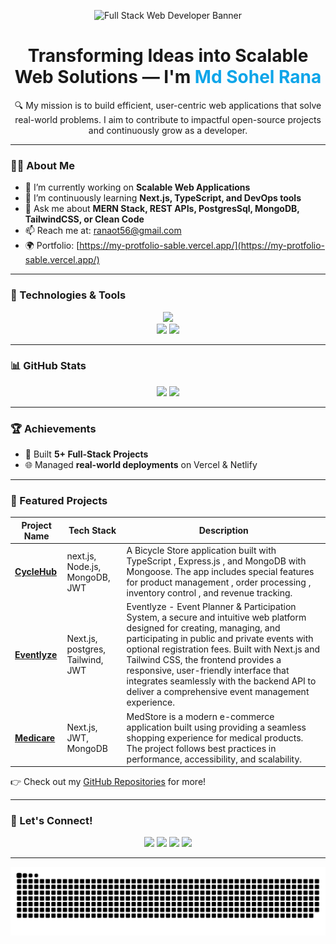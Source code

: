 <!-- Banner Image -->
<p align="center">
  <img src="https://media.licdn.com/dms/image/v2/D4E16AQHQsiXx1casyw/profile-displaybackgroundimage-shrink_350_1400/B4EZbW9j9PHcAY-/0/1747363186026?e=1753920000&v=beta&t=ZkDc2PCmAOtJlOpDcNJNS3ObK3X2fSZY7Kp6-dm2XEo" alt="Full Stack Web Developer Banner" />
</p>

<h1 align="center">Transforming Ideas into Scalable Web Solutions — I'm <span style="color:#0ea5e9"><b>Md Sohel Rana</b></span></h1>
<p align="center">🔍 My mission is to build efficient, user-centric web applications that solve real-world problems. I aim to contribute to impactful open-source projects and continuously grow as a developer.
</p>


---

### 🧑‍💻 About Me
- 🔭 I’m currently working on **Scalable Web Applications**
- 🌱 I’m continuously learning **Next.js, TypeScript, and DevOps tools**
- 💬 Ask me about **MERN Stack, REST APIs, PostgresSql, MongoDB, TailwindCSS, or Clean Code**
- 📫 Reach me at: <a href="mailto:ranaot56@gmail.com">ranaot56@gmail.com</a>
- 🌍 Portfolio: [https://my-protfolio-sable.vercel.app/](https://my-protfolio-sable.vercel.app/)

---

### 🚀 Technologies & Tools

<p align="center">
  <!-- Skillicons (supported techs only) -->
  <img src="https://skillicons.dev/icons?i=html,css,js,ts,react,nextjs,nodejs,express,mongodb,postgres,tailwind,git,github,vscode,vercel,netlify" />

  <!-- Custom badges for unsupported tools -->
  <br/>
  <img src="https://img.shields.io/badge/JWT-Authentication-blue?logo=jsonwebtokens&logoColor=white&style=for-the-badge" />
  <img src="https://img.shields.io/badge/NextAuth.js-Authentication-green?style=for-the-badge&logo=next.js&logoColor=white" />
</p>



---

### 📊 GitHub Stats

<p align="center">
  <img src="https://github-readme-stats.vercel.app/api?username=rana5699&show_icons=true&theme=radical&border_radius=10" height="180" />
  <img src="https://github-readme-stats.vercel.app/api/top-langs/?username=rana5699&layout=compact&theme=radical&border_radius=10" height="180"/>
</p>

---

### 🏆 Achievements

- 🏅 Built **5+ Full-Stack Projects**
- 🌐 Managed **real-world deployments** on Vercel & Netlify

---

### 📌 Featured Projects

| Project Name | Tech Stack | Description |
|--------------|------------|-------------|
| **[CycleHub](https://github.com/rana5699/assignment-2)** | next.js, Node.js, MongoDB, JWT | A Bicycle Store application built with TypeScript , Express.js , and MongoDB with Mongoose. The app includes special features for product management , order processing , inventory control , and revenue tracking. |
| **[Eventlyze](https://github.com/rana5699/eventlyze-client)** | Next.js, postgres, Tailwind, JWT | Eventlyze - Event Planner & Participation System, a secure and intuitive web platform designed for creating, managing, and participating in public and private events with optional registration fees. Built with Next.js and Tailwind CSS, the frontend provides a responsive, user-friendly interface that integrates seamlessly with the backend API to deliver a comprehensive event management experience. |
| **[Medicare](https://github.com/rana5699/next-six-client)** | Next.js, JWT, MongoDB | MedStore is a modern e-commerce application built using providing a seamless shopping experience for medical products. The project follows best practices in performance, accessibility, and scalability. |

👉 Check out my [GitHub Repositories](https://github.com/rana5699?tab=repositories) for more!

---

### 🤝 Let's Connect!

<p align="center">
  <a href="https://www.linkedin.com/in/sohelrana01/"><img src="https://img.shields.io/badge/LinkedIn-blue?logo=linkedin&style=for-the-badge" /></a>
  <a href="mailto:ranaot56@gmail.com"><img src="https://img.shields.io/badge/Email-red?logo=gmail&style=for-the-badge" /></a>
  <a href="https://my-protfolio-sable.vercel.app/"><img src="https://img.shields.io/badge/Portfolio-000?logo=vercel&style=for-the-badge" /></a>
  <a href="https://github.com/rana5699"><img src="https://img.shields.io/badge/GitHub-333?logo=github&style=for-the-badge" /></a>
</p>

---

<!-- Snake animation -->
<p align="center">
  <img src="https://github.com/Platane/snk/raw/output/github-contribution-grid-snake.svg" alt="Snake animation" />
</p>
